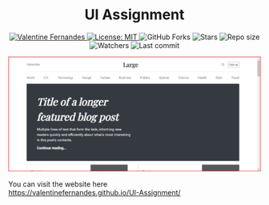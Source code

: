 
<h1 align="center">UI Assignment</h1>

<p align="center">	
   <a href="http://www.linkedin.com/in/valentine-fernandes-75701622b">
      <img alt="Valentine Fernandes" src="https://img.shields.io/badge/-ValentineFernandes-A8A8A8?style=flat&logo=Linkedin&logoColor=white" />
   </a>
  <a href="https://github.com/ValentineFernandes/UI-Assignment/blob/main/License">
    <img alt="License: MIT" src="https://img.shields.io/github/license/ValentineFernandes/UI-Assignment?color=inactive" />
  </a>
  <img alt="GitHub Forks" src="https://img.shields.io/github/forks/ValentineFernandes/UI-Assignment?color=inactive" />
  <img alt="Stars" src= "https://img.shields.io/github/stars/ValentineFernandes/UI-Assignment?color=inactive" />
  <img alt="Repo size" src="https://img.shields.io/github/repo-size/ValentineFernandes/UI-Assignment?color=inactive" />
<img alt= "Watchers" src="https://img.shields.io/github/watchers/ValentineFernandes/UI-Assignment?color=inactive" />
<img alt= "Last commit" src="https://img.shields.io/github/last-commit/ValentineFernandes/UI-Assignment?color=inactive" />
</p>
<div align="center">
<img width="600" src="https://github.com/ValentineFernandes/ValentineFernandes/blob/main/Portfolio/ui.JPG">
</div>

You can visit the website here <br>
https://valentinefernandes.github.io/UI-Assignment/
